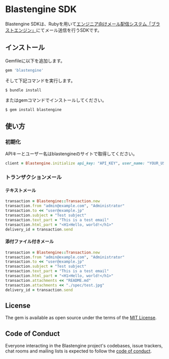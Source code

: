 # Blastengine SDK

Blastengine SDKは、Rubyを用いて[エンジニア向けメール配信システム「ブラストエンジン」](https://blastengine.jp/)にてメール送信を行うSDKです。

## インストール

Gemfileに以下を追加します。

```ruby
gem 'blastengine'
```

そして下記コマンドを実行します。

    $ bundle install

またはgemコマンドでインストールしてください。

    $ gem install blastengine

## 使い方

### 初期化

APIキーとユーザー名はblastengineのサイトで取得してください。

```ruby
client = Blastengine.initialize api_key: "API_KEY", user_name: "YOUR_USER_NAME"
```

### トランザクションメール

#### テキストメール

```ruby
transaction = Blastengine::Transaction.new
transaction.from "admin@example.com", "Administrator"
transaction.to << "user@example.jp"
transaction.subject = "Test subject"
transaction.text_part = "This is a test email"
transaction.html_part = "<H1>Hello, world!</h1>"
delivery_id = transaction.send
```

#### 添付ファイル付きメール

```ruby
transaction = Blastengine::Transaction.new
transaction.from "admin@example.com", "Administrator"
transaction.to << "user@example.jp"
transaction.subject = "Test subject"
transaction.text_part = "This is a test email"
transaction.html_part = "<H1>Hello, world!</h1>"
transaction.attachments << "README.md"
transaction.attachments << "./spec/test.jpg"
delivery_id = transaction.send
```

## License

The gem is available as open source under the terms of the [MIT License](https://opensource.org/licenses/MIT).

## Code of Conduct

Everyone interacting in the Blastengine project's codebases, issue trackers, chat rooms and mailing lists is expected to follow the [code of conduct](https://github.com/blastengineMania/blastengine/blob/main/CODE_OF_CONDUCT.md).
